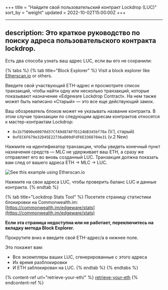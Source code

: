 +++
title = "Найдите свой пользовательский контракт Lockdrop (LUC)"
sort_by = "weight"
updated = 2022-10-02T15:00:00Z
+++

---
description: Это краткое руководство по поиску адреса пользовательского контракта lockdrop.
---

Есть два способа узнать ваш адрес LUC, если вы его не сохранили:

{% tabs %}
{% tab title="Block Explorer" %}
Visit a block explorer like [Etherscan.io](http://etherscan.io) or others.

Введите свой участвующий ETH-адрес и просмотрите список транзакций, чтобы найти одну или несколько транзакций, которые показывают назначение «Edgeware Lockdrop Contract». На нем также может быть написано «Старый» — это все еще действующий замок.

Ваш обозреватель блоков может не указывать название контракта. В этом случае транзакции по следующим адресам контрактов относятся к мастер-контрактам Lockdrop:

- `0x1b75B90e60070d37CfA9d87AFfD124bB345bf70a` (V.1, старый)
- `0xFEC6F679e32D45E22736aD09dFdF6E3368704e31` (v.2 New)

Нажмите на идентификатор транзакции, чтобы увидеть конечный пункт назначения средств — MLC не удерживает ваш ETH, а сразу же отправляет его во вновь созданный LUC. Транзакция должна показать вам след от вашего адреса ETH -> MLC -> LUC.

![See this example using Etherscan.io](../../../.gitbook/assets/screen-shot-2020-02-12-at-4.00.06-pm.png)

Нажмите на свои адреса LUC, чтобы проверить баланс LUC и данные контракта.
{% endtab %}

{% tab title="Lockdrop Stats Tool" %}
Посетите страницу статистики блокировки на Commonwealth.im:\
[https://commonwealth.im/edgeware/stats](https://commonwealth.im/edgeware/stats)

**Если эта страница недоступна или не работает, переключитесь на вкладку метода Block Explorer.**

Прокрутите вниз и введите свой ETH-адрес/а в нижнее поле.

Это покажет вам:

- Все экземпляры ваших LUC, сгенерированные с этого адреса
- Их время разблокировки
- И ETH заблокирован на LUC.
  {% endtab %}
  {% endtabs %}

{% content-ref url="retrieve-your-eth/" %}
[retrieve-your-eth](retrieve-your-eth/)
{% endcontent-ref %}
